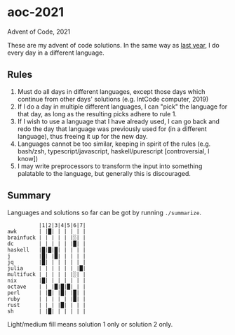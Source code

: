 # aoc-2021
Advent of Code, 2021

These are my advent of code solutions.
In the same way as [last year](https://github.com/dylan-thinnes/aoc-2020), I do every day in a different language.

## Rules

1. Must do all days in different languages, except those days which continue
   from other days' solutions (e.g. IntCode computer, 2019)
2. If I do a day in multiple different languages, I can "pick" the language for
   that day, as long as the resulting picks adhere to rule 1.
3. If I wish to use a language that I have already used, I can go back and redo
   the day that language was previously used for (in a different language),
   thus freeing it up for the new day.
4. Languages cannot be too similar, keeping in spirit of the rules (e.g.
   bash/zsh, typescript/javascript, haskell/purescript [controversial, I know])
5. I may write preprocessors to transform the input into something palatable to
   the language, but generally this is discouraged.

## Summary

Languages and solutions so far can be got by running `./summarize`.

```
          |1|2|3|4|5|6|7|
awk       | |█| | | | | |
brainfuck | | | | | |░| |
dc        | | | | | |█| |
haskell   |█|█|█| | | | |
j         |█| |█| | | | |
jq        |█| | | | | | |
julia     | | | | | | |█|
multifuck | | | | | |░| |
nix       |█| | | | | | |
octave    | | |█|█|█| | |
perl      | |█| |█| |█| |
ruby      | | | | | |█| |
rust      | | | |█| | | |
sh        | |█| | | | | |
```

Light/medium fill means solution 1 only or solution 2 only.
